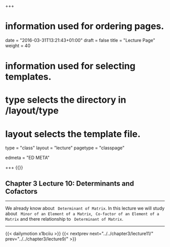 +++
# information used for ordering pages.
date = "2016-03-31T13:21:43+01:00"
draft = false
title = "Lecture Page"
weight = 40

# information used for selecting templates.
# type selects the directory in /layout/type
# layout selects the template file.

type   = "class"
layout = "lecture"
pagetype = "classpage"





edmeta = "ED META"

+++
{{<credits ori="Maktab.pk" lec="Adil Mahmood" des="Qazi Rashid">}}

## Chapter 3 Lecture 10: Determinants and Cofactors
<hr>
<p class="lead">
We already know about <code> Determinant of Matrix</code>.
In this lecture we will study about <code> Minor of an Element of a Matrix</code>,
<code> Co-factor of an Element of a Matrix</code> and there relationship to <code> Determinant of Matrix</code>.
</p>
<hr>

{{< dailymotion x1bciiu >}}
{{< nextprev next="../../chapter3/lecture11/"     prev="../../chapter3/lecture9/"  >}}
